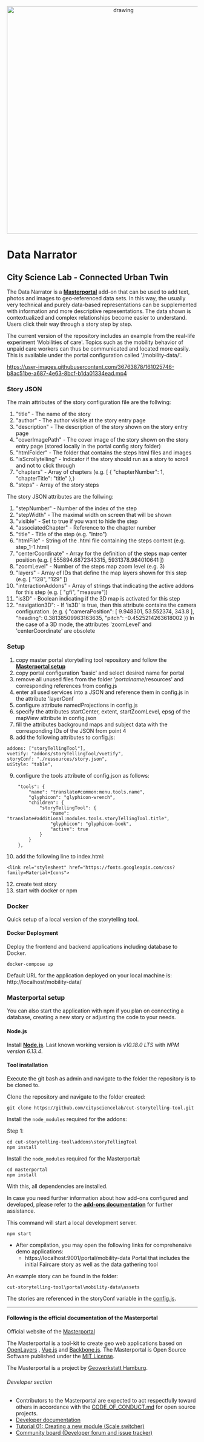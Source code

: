 <p align="center">
    <img src="https://user-images.githubusercontent.com/36763878/218791112-6ffb1963-b9d2-4da0-b8d9-5fb06470c4a8.png" alt="drawing" width="600"/>
</p>

# Data Narrator

## City Science Lab - Connected Urban Twin

The Data Narrator is a **[Masterportal](https://www.masterportal.org/)** add-on that can be used to add text, photos
and images to geo-referenced data sets. In this way, the usually very technical and purely data-based representations
can be supplemented with information and more descriptive representations. The data shown is contextualized and complex
relationships become easier to understand. Users click their way through a story step by step.

The current version of the repository includes an example from the real-life experiment 'Mobilities of care'. Topics
such as the mobility behavior of unpaid care workers can thus be communicated and located more easily. This is available
under the portal configuration called '/mobility-data/'.

https://user-images.githubusercontent.com/36763878/161025746-b8ac51be-a687-4e63-8bcf-b1da01334ead.mp4

### Story JSON

The main attributes of the story configuration file are the follwing:

1. "title" - The name of the story
2. "author" - The author visible at the story entry page
3. "description" - The description of the story shown on the story entry page
4. "coverImagePath" - The cover image of the story shown on the story entry page (stored locally in the portal config
   story folder)
5. "htmlFolder" - The folder that contains the steps html files and images
6. "isScrollytelling" - Indicator if the story should run as a story to scroll and not to click through
7. "chapters" - Array of chapters (e.g. [
   {
   "chapterNumber": 1,
   "chapterTitle": "title"
   },)
8. "steps" - Array of the story steps

The story JSON attributes are the follwing:

1. "stepNumber" - Number of the index of the step
2. "stepWidth" - The maximal width on screen that will be shown
3. "visible" - Set to true if you want to hide the step
4. "associatedChapter" - Reference to the chapter number
5. "title" - Title of the step (e.g. "Intro")
6. "htmlFile" - String of the .html file containing the steps content (e.g. step_1-1.html)
7. "centerCoordinate" - Array for the definition of the steps map center position (e.g. [
   555894.6872343315,
   5931378.984010641
   ])
8. "zoomLevel" - Number of the steps map zoom level (e.g. 3)
9. "layers" - Array of IDs that define the map layers shown for this step (e.g. [
   "128",
   "129"
   ])
10. "interactionAddons" - Array of strings that indicating the active addons for this step (e.g. [
    "gfi",
    "measure"])
11. "is3D" - Boolean indicating if the 3D map is activated for this step
12. "navigation3D": - If 'is3D' is true, then this attribute contains the camera configuration. (e.g. {
    "cameraPosition": [
    9.948301,
    53.552374,
    343.8
    ],
    "heading": 0.38138509963163635,
    "pitch": -0.4525214263618002
    })
    In the case of a 3D mode, the attributes 'zoomLevel' and 'centerCoordinate' are obsolete

### Setup

1. copy master portal storytelling tool repository and follow the **[Masterportal setup](#masterportal-setup)**
2. copy portal configuration 'basic' and select desired name for portal
3. remove all unused files from the folder '*portalname*/resources' and corresponding references from config.js
4. enter all used services into a JSON and reference them in config.js in the attribute 'layerConf
5. configure attribute namedProjections in config.js
6. specify the attributes startCenter, extent, startZoomLevel, epsg of the mapView attribute in config.json
7. fill the attributes background maps and subject data with the corresponding IDs of the JSON from point 4
8. add the following attributes to config.js:

```
addons: ["storyTellingTool"],
vuetify: "addons/storyTellingTool/vuetify",
storyConf: "./ressources/story.json",
uiStyle: "table",

```

9. configure the tools attribute of config.json as follows:

```
    "tools": {
        "name": "translate#common:menu.tools.name",
        "glyphicon": "glyphicon-wrench",
        "children": {
            "storyTellingTool": {
                "name": "translate#additional:modules.tools.storyTellingTool.title",
                "glyphicon": "glyphicon-book",
                "active": true
            }
        }
    },
```

10. add the following line to index.html:

```
<link rel="stylesheet" href="https://fonts.googleapis.com/css?family=Material+Icons">
```

12. create test story
13. start with docker or npm

### Docker

Quick setup of a local version of the storytelling tool.

#### Docker Deployment

Deploy the frontend and backend applications including database to Docker.

```
docker-compose up
```

Default URL for the application deployed on your local machine is: http://localhost/mobility-data/

### Masterportal setup

You can also start the application with npm if you plan on connecting a database, creating a new story or adjusting the
code to your needs.

#### Node.js

Install **[Node.js](http://nodejs.org)**. Last known working version is *v10.18.0 LTS* with *NPM version 6.13.4*.

#### Tool installation

Execute the git bash as admin and navigate to the folder the repository is to be cloned to.

Clone the repository and navigate to the folder created:

```console
git clone https://github.com/citysciencelab/cut-storytelling-tool.git
```

Install the `node_modules` required for the addons:

Step 1:

```console
cd cut-storytelling-tool\addons\storyTellingTool
npm install
```

Install the `node_modules` required for the Masterportal:

```console
cd masterportal
npm install
```

With this, all dependencies are installed.

In case you need further information about how add-ons configured and developed, please refer to
the **[add-ons documentation](doc/addonsVue.md)** for further assistance.

This command will start a local development server.

```console
npm start
```

- After compilation, you may open the following links for comprehensive demo applications:
    - https://localhost:9001/portal/mobility-data Portal that includes the initial Faircare story as well as the data
      gathering tool

An example story can be found in the folder:

```
cut-storytelling-tool\portal\mobility-data\assets
```

The stories are referenced in the storyConf variable in the [config.js](portal\mobility-data\config.js).

---

#### Following is the official documentation of the Masterportal

Official website of the [Masterportal](https://www.masterportal.org/)

The Masterportal is a tool-kit to create geo web applications based on [OpenLayers](https://openlayers.org)
, [Vue.js](https://vuejs.org/) and [Backbone.js](https://backbonejs.org). The Masterportal is Open Source Software
published under the [MIT License](https://bitbucket.org/geowerkstatt-hamburg/masterportal/src/dev/License.txt).

The Masterportal is a project by [Geowerkstatt Hamburg](https://www.hamburg.de/geowerkstatt/).

###### Developer section

* Contributors to the Masterportal are expected to act respectfully toward others in accordance with the [CODE_OF_CONDUCT.md](./CODE_OF_CONDUCT.md) for open source projects.
* [Developer documentation](doc/devdoc.md)
* [Tutorial 01: Creating a new module (Scale switcher)](https://bitbucket.org/geowerkstatt-hamburg/masterportal/src/dev/doc/vueTutorial.md)
* [Community board (Developer forum and issue tracker)](https://trello.com/c/qajdXkMa/110-willkommen)
